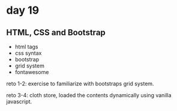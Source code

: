 # day 19
## HTML, CSS and Bootstrap
- html tags
- css syntax
- bootstrap
- grid system
- fontawesome


reto 1-2: exercise to familiarize with bootstraps grid system.

reto 3-4: cloth store, loaded the contents dynamically using vanilla javascript.